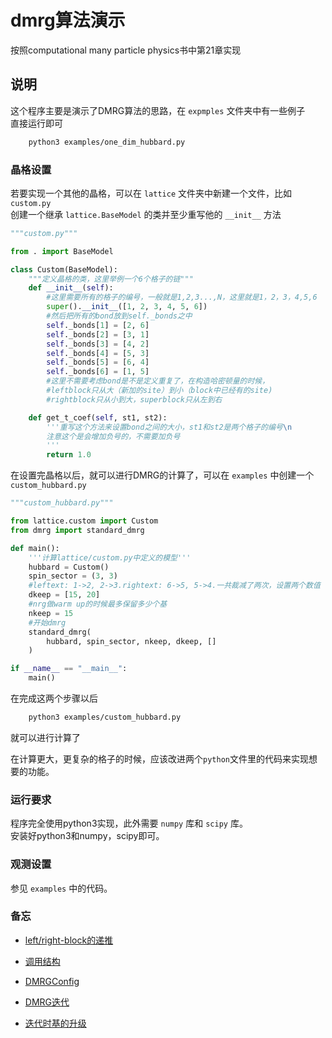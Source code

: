 dmrg算法演示
======

按照computational many particle physics书中第21章实现

## 说明

这个程序主要是演示了DMRG算法的思路，在 `expmples` 文件夹中有一些例子  
直接运行即可
```bash
    python3 examples/one_dim_hubbard.py
```

### 晶格设置

若要实现一个其他的晶格，可以在 `lattice` 文件夹中新建一个文件，比如 `custom.py`  
创建一个继承 `lattice.BaseModel` 的类并至少重写他的 `__init__` 方法  


```python
"""custom.py"""

from . import BaseModel

class Custom(BaseModel):
    """定义晶格的类，这里举例一个6个格子的链"""
    def __init__(self):
        #这里需要所有的格子的编号，一般就是1,2,3...,N，这里就是1，2，3，4,5,6
        super().__init__([1, 2, 3, 4, 5, 6])
        #然后把所有的bond放到self._bonds之中
        self._bonds[1] = [2, 6]
        self._bonds[2] = [3, 1]
        self._bonds[3] = [4, 2]
        self._bonds[4] = [5, 3]
        self._bonds[5] = [6, 4]
        self._bonds[6] = [1, 5]
        #这里不需要考虑bond是不是定义重复了，在构造哈密顿量的时候，
        #leftblock只从大（新加的site）到小（block中已经有的site)
        #rightblock只从小到大，superblock只从左到右

    def get_t_coef(self, st1, st2):
        '''重写这个方法来设置bond之间的大小，st1和st2是两个格子的编号\n
        注意这个是会增加负号的，不需要加负号
        '''
        return 1.0
```

在设置完晶格以后，就可以进行DMRG的计算了，可以在 `examples` 中创建一个 `custom_hubbard.py`  

```python
"""custom_hubbard.py"""

from lattice.custom import Custom
from dmrg import standard_dmrg

def main():
    '''计算lattice/custom.py中定义的模型'''
    hubbard = Custom()
    spin_sector = (3, 3)
    #leftext: 1->2, 2->3.rightext: 6->5, 5->4.一共裁减了两次，设置两个数值
    dkeep = [15, 20]
    #nrg做warm up的时候最多保留多少个基
    nkeep = 15
    #开始dmrg
    standard_dmrg(
        hubbard, spin_sector, nkeep, dkeep, []
    )

if __name__ == "__main__":
    main()

```

在完成这两个步骤以后  
```bash
    python3 examples/custom_hubbard.py 
```
就可以进行计算了  

在计算更大，更复杂的格子的时候，应该改进两个`python`文件里的代码来实现想要的功能。  
  


### 运行要求

程序完全使用python3实现，此外需要 `numpy` 库和 `scipy` 库。  
安装好python3和numpy，scipy即可。  

### 观测设置
参见 `examples` 中的代码。


### 备忘

+ [left/right-block的递推](https://github.com/maryprimary/mypydmrg/wiki/left_right_block#block的递推)

+ [调用结构](https://github.com/maryprimary/mypydmrg/wiki/program_struct#调用结构)

+ [DMRGConfig](https://github.com/maryprimary/mypydmrg/wiki/program_struct#DMRGConfig)

+ [DMRG迭代](https://github.com/maryprimary/mypydmrg/wiki/dmrg_sweep)

+ [迭代时基的升级](https://github.com/maryprimary/mypydmrg/wiki/get_phival)
